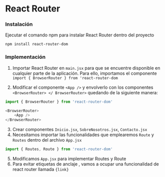 # React Router

### Instalación
Ejecutar el comando npm para instalar React Router dentro del proyecto
```sh
npm install react-router-dom
```

### Implementación
1. Importar React Router en `main.jsx` para que se encuentre disponible en cualquier parte de la aplicación.
Para ello, importamos el componente 
`import { BrowserRouter } from 'react-router-dom`

2. Modificar el componente `<App />` y envolverlo con los componentes `<BrowserRouter> </ BrowserRouter>` quedando de la siguiente manera:
```javascript
import { BrowserRouter } from 'react-router-dom'

<BrowserRouter>
    <App />
</BrowserRouter>
```
3. Crear componentes `Inicio.jsx`, `SobreNosotros.jsx`, `Contacto.jsx`
4. Necesitamos importar las funcionalidades que emplearemos `Route` y `Routes` dentro del archivo `App.jsx`
```javascript
import { Routes, Route } from 'react-router-dom'
```
5. Modificamos `App.jsx` para implementar Routes y Route
6. Para evitar etiquetas de anclaje <a></a>, vamos a ocupar una funcionalidad de react router llamada `{link}`